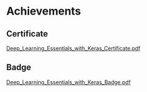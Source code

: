 

# Achievements
## Certificate
[Deep_Learning_Essentials_with_Keras_Certificate.pdf](https://prod-files-secure.s3.us-west-2.amazonaws.com/03e82b26-cccb-4906-bb56-adabcbdc0655/f5cf1405-8a02-49a4-beb6-3d50b033ba6e/Deep_Learning_Essentials_with_Keras_Certificate.pdf?X-Amz-Algorithm=AWS4-HMAC-SHA256&X-Amz-Content-Sha256=UNSIGNED-PAYLOAD&X-Amz-Credential=ASIAZI2LB4667MU36YMM%2F20250202%2Fus-west-2%2Fs3%2Faws4_request&X-Amz-Date=20250202T131459Z&X-Amz-Expires=3600&X-Amz-Security-Token=IQoJb3JpZ2luX2VjEOT%2F%2F%2F%2F%2F%2F%2F%2F%2F%2FwEaCXVzLXdlc3QtMiJHMEUCIQCoIM7O9Ck00YwNqITyNRi5WGEfwCql9wb%2F9LgmdFBRAAIgGNH3pj38UeWOyNTEN%2FUryZWYj8v7fyu9dtKwS%2BLZpWgqiAQI7f%2F%2F%2F%2F%2F%2F%2F%2F%2F%2FARAAGgw2Mzc0MjMxODM4MDUiDDWT%2FO2TNJPrgdrGLCrcA%2Fy0IKqXev1H%2FTITlLNTXgAqHC9SG%2Ft2hMc09WqHJbe4Zo5MHbxpCmlpBhAFVWFyyNVIMDOwBhdQ91gcs%2BqGllnQzIVbp8%2Frq5WoZZqCoEfZeVRhYwWMQnwv0MqWnvF7Ta2bCBl6%2FYvzDAVTwScrEg5gOa3cqAmU59Zbr0y4%2FvCxoC9b%2B8rf80oTooKkVJhO%2FCI4TffzIZpoAZMkznnzsDtXks%2Bx5WFp%2Fu2ln3vrTANQktVQKnn15V6fB9EAug420ZcZnDk7wia9IeP8GEt3mHCoWZ1MpR%2BiDIbENKO8IF4HoPHEP%2BSFM7YAo0zw%2Ff%2BUNOFHNiPZumY6HI7BluwDmw0uUdET%2FlY8Kt32FXuKpg8g4uh%2Fv%2F3x6IkspZYZMy4trciYRHb%2F5LNJwsTYtz0VjnINOz7NCSFSIUn0ghqyxoeYl8I0ZWAhPCKmAgrhhvqI1tYobyNHXw1bKsHiqaAbLlJwt%2FPdKm2RmXKhmuIAo7NqXll8FRqzd1hU1AxY0hE%2BpAy1t%2F2nBYpWH6f5nCd021b9cN50nWhUvV2xt9Sk%2FhlxpezXWvrYJG2xUK3IFdZ6hfmBC64V18k9zvfouI0qsANfbVzy5i%2BHl%2Fe32oeTUie8lp%2BUt9WrGgVr64YBMK%2FA%2FbwGOqUBIV6UI1%2BmtkiB%2FAlsGs7mSXzxrJ0iqNLg5eJk56r2imMdicS%2BtLpSr62M9ajOSwPPevKRaI95Z2kxd06axfl3HBZTQpt8YV3RfQwbaEgLhKsFiml%2BOAVuTS6syBcJrzavcb4ORdHTIdtLqCKesms0iE9Wujd2BkJP4nmfvZqvplr%2FhvNr%2Bz2IP1fVuL%2BqPs3RkEqVq2%2F7vWaxTldhdXMvkfRkfnwK&X-Amz-Signature=f63a66d5298566837248f9e62051c94b414ec41aa96877a09f14b28623445577&X-Amz-SignedHeaders=host&x-id=GetObject)
## Badge
[Deep_Learning_Essentials_with_Keras_Badge.pdf](https://prod-files-secure.s3.us-west-2.amazonaws.com/03e82b26-cccb-4906-bb56-adabcbdc0655/5c209097-6d96-477f-a031-edc11aa6225f/Deep_Learning_Essentials_with_Keras_Badge.pdf?X-Amz-Algorithm=AWS4-HMAC-SHA256&X-Amz-Content-Sha256=UNSIGNED-PAYLOAD&X-Amz-Credential=ASIAZI2LB4667MU36YMM%2F20250202%2Fus-west-2%2Fs3%2Faws4_request&X-Amz-Date=20250202T131459Z&X-Amz-Expires=3600&X-Amz-Security-Token=IQoJb3JpZ2luX2VjEOT%2F%2F%2F%2F%2F%2F%2F%2F%2F%2FwEaCXVzLXdlc3QtMiJHMEUCIQCoIM7O9Ck00YwNqITyNRi5WGEfwCql9wb%2F9LgmdFBRAAIgGNH3pj38UeWOyNTEN%2FUryZWYj8v7fyu9dtKwS%2BLZpWgqiAQI7f%2F%2F%2F%2F%2F%2F%2F%2F%2F%2FARAAGgw2Mzc0MjMxODM4MDUiDDWT%2FO2TNJPrgdrGLCrcA%2Fy0IKqXev1H%2FTITlLNTXgAqHC9SG%2Ft2hMc09WqHJbe4Zo5MHbxpCmlpBhAFVWFyyNVIMDOwBhdQ91gcs%2BqGllnQzIVbp8%2Frq5WoZZqCoEfZeVRhYwWMQnwv0MqWnvF7Ta2bCBl6%2FYvzDAVTwScrEg5gOa3cqAmU59Zbr0y4%2FvCxoC9b%2B8rf80oTooKkVJhO%2FCI4TffzIZpoAZMkznnzsDtXks%2Bx5WFp%2Fu2ln3vrTANQktVQKnn15V6fB9EAug420ZcZnDk7wia9IeP8GEt3mHCoWZ1MpR%2BiDIbENKO8IF4HoPHEP%2BSFM7YAo0zw%2Ff%2BUNOFHNiPZumY6HI7BluwDmw0uUdET%2FlY8Kt32FXuKpg8g4uh%2Fv%2F3x6IkspZYZMy4trciYRHb%2F5LNJwsTYtz0VjnINOz7NCSFSIUn0ghqyxoeYl8I0ZWAhPCKmAgrhhvqI1tYobyNHXw1bKsHiqaAbLlJwt%2FPdKm2RmXKhmuIAo7NqXll8FRqzd1hU1AxY0hE%2BpAy1t%2F2nBYpWH6f5nCd021b9cN50nWhUvV2xt9Sk%2FhlxpezXWvrYJG2xUK3IFdZ6hfmBC64V18k9zvfouI0qsANfbVzy5i%2BHl%2Fe32oeTUie8lp%2BUt9WrGgVr64YBMK%2FA%2FbwGOqUBIV6UI1%2BmtkiB%2FAlsGs7mSXzxrJ0iqNLg5eJk56r2imMdicS%2BtLpSr62M9ajOSwPPevKRaI95Z2kxd06axfl3HBZTQpt8YV3RfQwbaEgLhKsFiml%2BOAVuTS6syBcJrzavcb4ORdHTIdtLqCKesms0iE9Wujd2BkJP4nmfvZqvplr%2FhvNr%2Bz2IP1fVuL%2BqPs3RkEqVq2%2F7vWaxTldhdXMvkfRkfnwK&X-Amz-Signature=970fd3e18ba640ee3aa8209266f3d485068e302c7b261950647cb20b01d8d35c&X-Amz-SignedHeaders=host&x-id=GetObject)

